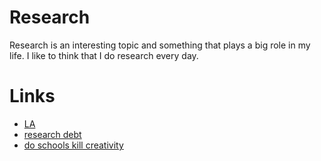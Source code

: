 
# Research

Research is an interesting topic and something that plays a big role in my life. I like to think that I do research every day.

# Links

- [LA][1] 
- [research debt][2]
- [do schools kill creativity][3]


[1]:	https://learn-anything.xyz/cognitive-science/cognition/learning/research
[2]:	https://distill.pub/2017/research-debt/
[3]:	https://www.youtube.com/watch?v=iG9CE55wbtY